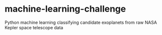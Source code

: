# machine-learning-challenge
Python machine learning classifying candidate exoplanets from raw NASA Kepler space telescope data
